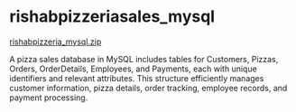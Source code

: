 # rishabpizzeriasales_mysql
[rishabpizzeria_mysql.zip](https://github.com/user-attachments/files/16398809/rishabpizzeria_mysql.zip)


A pizza sales database in MySQL includes tables for Customers, Pizzas, Orders, OrderDetails, Employees, and Payments, each with unique identifiers and relevant attributes. This structure efficiently manages customer information, pizza details, order tracking, employee records, and payment processing.
